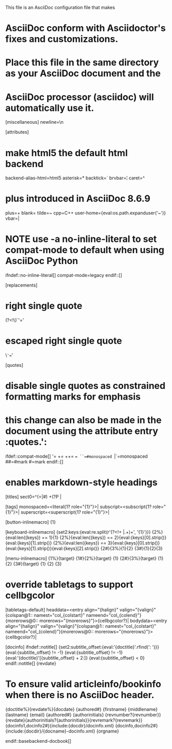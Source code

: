  This file is an AsciiDoc configuration file that makes
# AsciiDoc conform with Asciidoctor's fixes and customizations.
#
# Place this file in the same directory as your AsciiDoc document and the
# AsciiDoc processor (asciidoc) will automatically use it.

[miscellaneous]
newline=\n

[attributes]
# make html5 the default html backend
backend-alias-html=html5
asterisk=*
backtick=`
brvbar=&#166;
caret=^
# plus introduced in AsciiDoc 8.6.9
plus=&#43;
blank=
tilde=~
cpp=C++
user-home={eval:os.path.expanduser('~')}
vbar=|
# NOTE use -a no-inline-literal to set compat-mode to default when using AsciiDoc Python
ifndef::no-inline-literal[]
compat-mode=legacy
endif::[]

[replacements]
# right single quote
(?<!\\)`'=&#8217;
# escaped right single quote
\\`'=`'

[quotes]
# disable single quotes as constrained formatting marks for emphasis
# this change can also be made in the document using the attribute entry :quotes.':
ifdef::compat-mode[]
'=
+=
++=
`=
``=#monospaced
`|`=monospaced
\##=#mark
\#=mark
endif::[]

# enables markdown-style headings
[titles]
sect0=^(=|#) +(?P<title>[\S].*?)(?: +\1)?$
sect1=^(==|##) +(?P<title>[\S].*?)(?: +\1)?$
sect2=^(===|###) +(?P<title>[\S].*?)(?: +\1)?$
sect3=^(====|####) +(?P<title>[\S].*?)(?: +\1)?$
sect4=^(=====|#####) +(?P<title>[\S].*?)(?: +\1)?$
sect5=^(======|######) +(?P<title>[\S].*?)(?: +\1)?$

# Disable subs on pass block by default
[blockdef-pass]
subs=none

# enables fenced code blocks
# FIXME I haven't sorted out yet how to do syntax highlighting
[blockdef-fenced-code]
delimiter=^```(?:\w+(?:,numbered)?)?$
ifdef::language[]
style=source
template::[source-filter-style]
endif::language[]
ifndef::language[]
template=listingblock
subs=verbatim
posattrs=style
endif::language[]

# enables blockquotes to be defined using two double quotes
[blockdef-air-quote]
template::[blockdef-quote]
delimiter=^""$

# markdown-style blockquote (paragraph only)
# FIXME does not strip leading > on subsequent lines
[paradef-markdown-quote]
delimiter=(?s)>\s*(?P<text>\S.*)
style=quote
quote-style=template="quoteparagraph",posattrs=("style","attribution","citetitle")

# fix regex for callout list to require number; also makes markdown-style blockquote work
[listdef-callout]
posattrs=style
delimiter=^<?(?P<index>\d+>) +(?P<text>.+)$
type=callout
tags=callout
style=arabic

# enables literal block to be used as source block
[blockdef-literal]
template::[source-filter-style]

# enables source block when source-highlighter is not defined
ifndef::source-highlighter[]
[source-filter-style]
source-style=template="listingblock",subs=("specialcharacters","callouts"),posattrs=("style","language","src_numbered","src_tab")

[paradef-default]
template::[source-filter-style]

[paradef-literal]
template::[source-filter-style]

[blockdef-open]
template::[source-filter-style]

[blockdef-listing]
template::[source-filter-style]
endif::source-highlighter[]

[tabledef-csv]
template::[tabledef-default]
delimiter=^,={3,}$
format=csv

[tabledef-dsv]
template::[tabledef-default]
delimiter=^:={3,}$
format=dsv

[macros]
ifdef::no-inline-literal[]
(?su)\\?\+\+(?P<passtext>.*?)\+\+=pass[specialcharacters]
(?su)(?<![+\w])(\\?\+(?P<passtext>\S|\S.*?\S)\+)(?![+\w])=pass[specialcharacters]
endif::no-inline-literal[]

# additional callout match behind line comments
#(?://|#|;;) ?\((?P<index>\d+)\)=callout
# additional callout match for XML
[\\]?&lt;!--(?P<index>\d+)--&gt;=callout

# --- or *** or ___ or - - - or * * * or _ _ _ (in addition to the built-in ''')
^ {0,3}([-\*_])( *)\1\2\1$=#ruler

# btn:[Save]
(?su)(?<!\w)\\?btn:\[(?P<attrlist>(?:\\\]|[^\]])+?)\]=button

# kbd:[F11] or kbd:[Ctrl+T] or kbd:[Ctrl,T]
(?su)(?<!\w)\\?kbd:\[(?P<attrlist>(?:\\\]|[^\]])+?)\]=keyboard

# menu:Search[] or menu:File[New...] or menu:View[Page Style, No Style]
# TODO implement menu:View[Page Style > No Style] syntax
(?su)(?<!\w)[\\]?(?P<name>menu):(?P<target>\w|\w.*?\S)?\[(?P<attrlist>.*?)\]=

ifdef::basebackend-html[]

[sect5]
<div class="sect5{style? {style}}{role? {role}}">
<h6{id? id="{id}"}>{title}</h6>
|
</div>

[button-inlinemacro]
<b class="button">{1}</b>

[keyboard-inlinemacro]
{set2:keys:{eval:re.split(r'(?<!\+ |.\+)\+', '{1}')}}
{2%}{eval:len({keys}) == 1}<kbd>{1}</kbd>
{2%}{eval:len({keys}) == 2}<kbd class="combo"><kbd>{eval:{keys}[0].strip()}</kbd>+<kbd>{eval:{keys}[1].strip()}</kbd></kbd>
{2%}{eval:len({keys}) == 3}<kbd class="combo"><kbd>{eval:{keys}[0].strip()}</kbd>+<kbd>{eval:{keys}[1].strip()}</kbd>+<kbd>{eval:{keys}[2].strip()}</kbd></kbd>
{2#}{3%}<kbd class="combo"><kbd>{1}</kbd>+<kbd>{2}</kbd></kbd>
{3#}<kbd class="combo"><kbd>{1}</kbd>+<kbd>{2}</kbd>+<kbd>{3}</kbd></kbd>

[menu-inlinemacro]
{1%}<span class="menu">{target}</span>
{1#}{2%}<span class="menuseq"><span class="menu">{target}</span>&#160;&#9656; <span class="menuitem">{1}</span></span>
{2#}{3%}<span class="menuseq"><span class="menu">{target}</span>&#160;&#9656; <span class="submenu">{1}</span>&#160;&#9656; <span class="menuitem">{2}</span></span>
{3#}<span class="menuseq"><span class="menu">{target}</span>&#160;&#9656; <span class="submenu">{1}</span>&#160;&#9656; <span class="submenu">{2}</span>&#160;&#9656; <span class="menuitem">{3}</span></span>

[literal-inlinemacro]
<code>{passtext}</code>

[tags]
emphasis=<em{1? class="{1}"}>|</em>
strong=<strong{1? class="{1}"}>|</strong>
monospaced=<code{1? class="{1}"}>|</code>
superscript=<sup{1? class="{1}"}>|</sup>
subscript=<sub{1? class="{1}"}>|</sub>
mark={1=<mark>}{1?<span class="{1}">}|{1?</span>}{1=</mark>}

[monospacedwords]
<code>{words}</code>

ifdef::linkattrs[]
[http-inlinemacro]
<a href="{name}:{target}"{id? id="{id}"}{role? class="{role}"}{window? target="{window}"}>{1={name}:{target}}</a>
[https-inlinemacro]
<a href="{name}:{target}"{id? id="{id}"}{role? class="{role}"}{window? target="{window}"}>{1={name}:{target}}</a>
[ftp-inlinemacro]
<a href="{name}:{target}"{id? id="{id}"}{role? class="{role}"}{window? target="{window}"}>{1={name}:{target}}</a>
[file-inlinemacro]
<a href="{name}:{target}"{id? id="{id}"}{role? class="{role}"}{window? target="{window}"}>{1={name}:{target}}</a>
[irc-inlinemacro]
<a href="{name}:{target}"{id? id="{id}"}{role? class="{role}"}{window? target="{window}"}>{1={name}:{target}}</a>
[mailto-inlinemacro]
<a href="mailto:{target}"{id? id="{id}"}{role? class="{role}"}{window? target="{window}"}>{1={target}}</a>
[link-inlinemacro]
<a href="{target}"{id? id="{id}"}{role? class="{role}"}{window? target="{window}"}>{1={target}}</a>
endif::linkattrs[]

[listtags-numbered]
list=<div class="olist{style? {style}}{compact-option? compact}{role? {role}}"{id? id="{id}"}>{title?<div class="title">{title}</div>}<ol class="{style}"{style@loweralpha: type="a"}{style@lowerroman: type="i"}{style@upperalpha: type="A"}{style@upperroman: type="I"}{start? start="{start}"}>|</ol></div>

[tabletags-monospaced]
paragraph=<p class="tableblock"><code>|</code></p>

[sect0]
<h1{id? id="{id}"} class="sect0">{title}</h1>
|

# support for document title in embedded documents
ifeval::[not config.header_footer]
[preamble]
<h1>{title={doctitle}}</h1>{set:title-rendered:}
<div id="preamble">
<div class="sectionbody">
|
</div>
{toc,toc2#}{toc-placement$preamble:}{template:toc}
</div>

[sect1]
{title-rendered%}<h1>{doctitle}</h1>
<div class="sect1{style? {style}}{role? {role}}">
<h2{id? id="{id}"}>{numbered?{sectnum} }{title}</h2>
<div class="sectionbody">
|
</div>
</div>
endif::[]

# override to add the admonition name to the class attribute of the outer element
[admonitionblock]
<div class="admonitionblock {name}{role? {role}}{unbreakable-option? unbreakable}"{id? id="{id}"}>
<table><tr>
<td class="icon">
{data-uri%}{icons#}<img src="{icon={iconsdir}/{name}.png}" alt="{caption}">
{data-uri#}{icons#}<img alt="{caption}" src="data:image/png;base64,
{data-uri#}{icons#}{sys:"{python}" -u -c "import base64,sys; base64.encode(sys.stdin,sys.stdout)" < "{eval:os.path.join(r"{indir={outdir}}",r"{icon={iconsdir}/{name}.png}")}"}">
{icons%}<div class="title">{caption}</div>
</td>
<td class="content">
<div class="title">{title}</div>
|
</td>
</tr></table>
</div>

# modified so that:
# a. imagesdir is only prepended if target is not a uri or absolute path (relative path only)
# b. automatic alt text is calculated from basename of target without extension
# note that the escaped_target attribute must be set in order to use a uri in the conditional attribute reference
[image-inlinemacro]
<span class="image{role? {role}}"{float? style="float: {float}"}>{set2:escaped_target:{eval:'{target}'.replace(':','\:')}}
<a class="image" href="{link}">
{data-uri%}<img src="{target@^(/|https?\://).*:{escaped_target}:{imagesdir?{imagesdir}}{imagesdir?/}{escaped_target}}" alt="{alt={eval:os.path.splitext(os.path.basename('{target}'))[0]}}"{width? width="{width}"}{height? height="{height}"}{title? title="{title}"}>
{data-uri#}<img alt="{alt={target}}"{width? width="{width}"}{height? height="{height}"}{title? title="{title}"}
{data-uri#}{sys:"{python}" -u -c "import mimetypes,base64,sys; print 'src=\"data:'+mimetypes.guess_type(r'{target}')[0]+';base64,'; base64.encode(sys.stdin,sys.stdout)" < "{eval:os.path.join(r"{indir={outdir}}",r"{imagesdir=}",r"{target}")}"}">
{link#}</a>
</span>

# modified so that:
# a. imagesdir is only prepended if target is not a uri or absolute path (relative path only)
# b. automatic alt text is calculated from basename of target without extension
# note that the escaped_target attribute must be set in order to use a uri in the conditional attribute reference
[image-blockmacro]
<div class="imageblock{style? {style}}{role? {role}}{unbreakable-option? unbreakable}"{id? id="{id}"}{align? style="text-align:{align};"}{float? style="float: {float}"}>
<div class="content">{set2:escaped_target:{eval:'{target}'.replace(':','\:')}}
<a class="image" href="{link}">
{data-uri%}<img src="{target@^(/|https?\://).*:{escaped_target}:{imagesdir?{imagesdir}}{imagesdir?/}{escaped_target}}" alt="{alt={eval:os.path.splitext(os.path.basename('{target}'))[0]}}"{width? width="{width}"}{height? height="{height}"}>
{data-uri#}<img alt="{alt={target}}"{width? width="{width}"}{height? height="{height}"}
{data-uri#}{sys:"{python}" -u -c "import mimetypes,base64,sys; print 'src=\"data:'+mimetypes.guess_type(r'{target}')[0]+';base64,'; base64.encode(sys.stdin,sys.stdout)" < "{eval:os.path.join(r"{indir={outdir}}",r"{imagesdir=}",r"{target}")}"}">
{link#}</a>
</div>
<div class="title">{caption={figure-caption} {counter:figure-number}. }{title}</div>
</div>

# a common template for emitting the attribute for a quote or verse block
# don't output attribution div if attribution or citetitle are both empty
[attribution]
{attribution,citetitle#}<div class="attribution">
&#8212; {attribution}{citetitle?<br>}
<cite>{citetitle}</cite>
{attribution,citetitle#}</div>

# override to use blockquote element for content and cite element for cite title
[quoteblock]
<div class="quoteblock{role? {role}}{unbreakable-option? unbreakable}"{id? id="{id}"}>
<div class="title">{title}</div>
<blockquote>
|
</blockquote>
template::[attribution]
</div>

# override to use cite element for cite title
[verseblock]
<div class="verseblock{role? {role}}{unbreakable-option? unbreakable}"{id? id="{id}"}>
<div class="title">{title}</div>
<pre class="content">
|
</pre>
template::[attribution]
</div>

# override tabletags to support cellbgcolor
[tabletags-default]
headdata=<th class="tableblock halign-{halign=left} valign-{valign=top}"{colspan@1:: colspan="{colspan}"}{rowspan@1:: rowspan="{rowspan}"}{cellbgcolor? style="background-color:{cellbgcolor};"}>|</th>
bodydata=<td class="tableblock halign-{halign=left} valign-{valign=top}"{colspan@1:: colspan="{colspan}"}{rowspan@1:: rowspan="{rowspan}"}{cellbgcolor? style="background-color:{cellbgcolor};"}>|</td>

# override header cells to use th
[tabletags-header]
bodydata=<th class="tableblock halign-{halign=left} valign-{valign=top}" {colspan@1::colspan="{colspan}" }{rowspan@1::rowspan="{rowspan}" }>|</th>
paragraph=<p class="tableblock">|</p>

[toc]
<div id="toc">
<div id="toctitle">{toc-title}</div>
ifdef::toc2[]
<script type="text/javascript">
document.body.className += ' toc2';
document.getElementById('toc').className = 'toc2';
</script>
endif::toc2[]
<noscript><p><b>JavaScript must be enabled in your browser to display the table of contents.</b></p></noscript>
</div>

endif::basebackend-html[]

# Override docinfo to support subtitle
ifdef::basebackend-docbook[]

[sect5]
<section{id? id="{id}"}{role? role="{role}"}{reftext? xreflabel="{reftext}"}>
<title>{title}</title>
|
</section>

[tags]
monospaced=<literal{1? role="{1}"}>|</literal>
subscript=<subscript{1? role="{1}"}>|</subscript>
superscript=<superscript{1? role="{1}"}>|</superscript>

[button-inlinemacro]
<guibutton>{1}</guibutton>

[keyboard-inlinemacro]
{set2:keys:{eval:re.split(r'(?<!\+ |.\+)\+', '{1}')}}
{2%}{eval:len({keys}) == 1}<keycap>{1}</keycap>
{2%}{eval:len({keys}) == 2}<keycombo><keycap>{eval:{keys}[0].strip()}</keycap><keycap>{eval:{keys}[1].strip()}</keycap></keycombo>
{2%}{eval:len({keys}) == 3}<keycombo><keycap>{eval:{keys}[0].strip()}</keycap><keycap>{eval:{keys}[1].strip()}</keycap><keycap>{eval:{keys}[2].strip()}</keycap></keycombo>
{2#}{3%}<keycombo><keycap>{1}</keycap><keycap>{2}</keycap></keycombo>
{3#}<keycombo><keycap>{1}</keycap><keycap>{2}</keycap><keycap>{3}</keycap></keycombo>

[menu-inlinemacro]
{1%}<guimenu>{target}</guimenu>
{1#}{2%}<menuchoice><guimenu>{target}</guimenu> <guimenuitem>{1}</guimenuitem></menuchoice>
{2#}{3%}<menuchoice><guimenu>{target}</guimenu> <guisubmenu>{1}</guisubmenu> <guimenuitem>{2}</guimenuitem></menuchoice>
{3#}<menuchoice><guimenu>{target}</guimenu> <guisubmenu>{1}</guisubmenu> <guisubmenu>{2}</guisubmenu> <guimenuitem>{3}</guimenuitem></menuchoice>

# override tabletags to support cellbgcolor
[tabletags-default]
headdata=<entry align="{halign}" valign="{valign}"{colspan@1:: namest="col_{colstart}" nameend="col_{colend}"}{morerows@0:: morerows="{morerows}"}>{cellbgcolor?<?dbfo bgcolor="{cellbgcolor}"?>}|</entry>
bodydata=<entry align="{halign}" valign="{valign}"{colspan@1:: namest="col_{colstart}" nameend="col_{colend}"}{morerows@0:: morerows="{morerows}"}>{cellbgcolor?<?dbfo bgcolor="{cellbgcolor}"?>}|</entry>

[docinfo]
ifndef::notitle[]
{set2:subtitle_offset:{eval:'{doctitle}'.rfind(': ')}}
{eval:{subtitle_offset} != -1}<title>{eval:'{doctitle}'[0:{subtitle_offset}]}</title>
{eval:{subtitle_offset} != -1}<subtitle>{eval:'{doctitle}'[{subtitle_offset} + 2:]}</subtitle>
{eval:{subtitle_offset} < 0}<title>{doctitle}</title>
endif::notitle[]
<date>{revdate}</date>
# To ensure valid articleinfo/bookinfo when there is no AsciiDoc header.
{doctitle%}{revdate%}<date>{docdate}</date>
{authored#}<author>
<firstname>{firstname}</firstname>
<othername>{middlename}</othername>
<surname>{lastname}</surname>
<email>{email}</email>
{authored#}</author>
<authorinitials>{authorinitials}</authorinitials>
<revhistory><revision>{revnumber?<revnumber>{revnumber}</revnumber>}<date>{revdate}</date>{authorinitials?<authorinitials>{authorinitials}</authorinitials>}{revremark?<revremark>{revremark}</revremark>}</revision></revhistory>
{docinfo1,docinfo2#}{include:{docdir}/docinfo.xml}
{docinfo,docinfo2#}{include:{docdir}/{docname}-docinfo.xml}
<orgname>{orgname}</orgname>

endif::basebackend-docbook[]